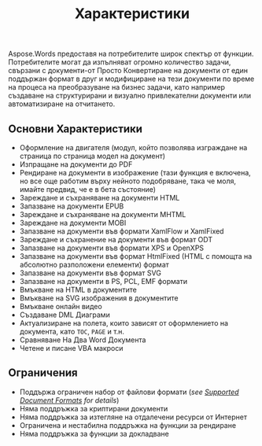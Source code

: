 ﻿---
title: Характеристики
second_title: Aspose.Words за C++
articleTitle: Поддържани Функции
linktitle: Поддържани Функции
description: "Aspose.Words за C++ предоставя на потребителите широк спектър от функции от Просто Конвертиране и модифициране на документи до създаване на структурирани и визуално привлекателни документи или автоматизиране на отчитането."
type: docs
weight: 40
url: /bg/cpp/features/
timestamp: 2024-01-27-14-07-04
---

Aspose.Words предоставя на потребителите широк спектър от функции. Потребителите могат да изпълняват огромно количество задачи, свързани с документи-от Просто Конвертиране на документи от един поддържан формат в друг и модифициране на тези документи по време на процеса на преобразуване на бизнес задачи, като например създаване на структурирани и визуално привлекателни документи или автоматизиране на отчитането.

## Основни Характеристики

- Оформление на двигателя (модул, който позволява изграждане на страница по страница модел на документ)
- Изпращане на документи до PDF
- Рендиране на документи в изображение (тази функция е включена, но все още работим върху нейното подобряване, така че моля, имайте предвид, че е в бета състояние)
- Зареждане и съхраняване на документи HTML
- Запазване на документи EPUB
- Зареждане и съхраняване на документи MHTML
- Зареждане на документи MOBI
- Запазване на документи във формати XamlFlow и XamlFixed
- Зареждане и съхранение на документи във формат ODT
- Запазване на документи във формати XPS и OpenXPS
- Запазване на документи във формат HtmlFixed (HTML с помощта на абсолютно разположени елементи) формат
- Запазване на документи във формат SVG
- Запазване на документи в PS, PCL, EMF формати
- Вмъкване на HTML в документите
- Вмъкване на SVG изображения в документите
- Вмъкване онлайн видео
- Създаване DML Диаграми
- Актуализиране на полета, които зависят от оформлението на документа, като `TOC`, `PAGE` и т.н.
- Сравняване На Два Word Документа
- Четене и писане VBA макроси

## Ограничения

- Поддържа ограничен набор от файлови формати (*see [Supported Document Formats](/words/cpp/supported-document-formats/) for details*)
- Няма поддръжка за криптирани документи
- Няма поддръжка за изтегляне на отдалечени ресурси от Интернет
- Ограничена и нестабилна поддръжка на функции за рендиране
- Няма поддръжка за функции за докладване
